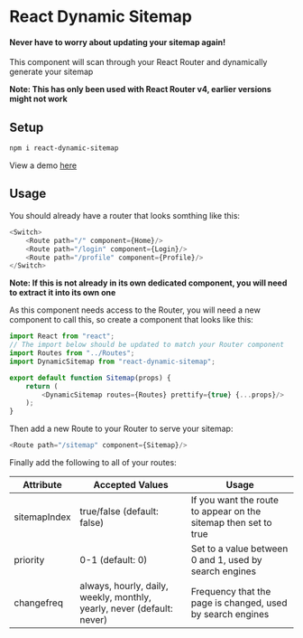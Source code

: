 # React Dynamic Sitemap

#### Never have to worry about updating your sitemap again!

This component will scan through your React Router and dynamically generate your sitemap

**Note: This has only been used with React Router v4, earlier versions might not work**

## Setup
```bash
npm i react-dynamic-sitemap
```

View a demo [here](http://quizzy.hardair.co.uk/sitemap)

## Usage

You should already have a router that looks somthing like this:

```javascript
<Switch>
    <Route path="/" component={Home}/>
    <Route path="/login" component={Login}/>
    <Route path="/profile" component={Profile}/>
</Switch>
```

**Note: If this is not already in its own dedicated component, you will need to extract it into its own one**

As this component needs access to the Router, you will need a new component to call this, so create a component that looks like this:
```javascript
import React from "react";
// The import below should be updated to match your Router component
import Routes from "../Routes";
import DynamicSitemap from "react-dynamic-sitemap";

export default function Sitemap(props) {
	return (
		<DynamicSitemap routes={Routes} prettify={true} {...props}/>
	);
}
```

Then add a new Route to your Router to serve your sitemap:
```javascript
<Route path="/sitemap" component={Sitemap}/>
```

Finally add the following to all of your routes:

| Attribute  | Accepted Values  | Usage  |
|---|---|---|
| sitemapIndex | true/false (default: false) | If you want the route to appear on the sitemap then set to true|
| priority      | 0-1 (default: 0) | Set to a value between 0 and 1, used by search engines |
| changefreq    | always, hourly, daily, weekly, monthly, yearly, never (default: never) | Frequency that the page is changed, used by search engines |